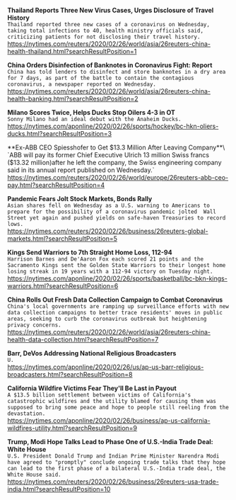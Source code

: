 **Thailand Reports Three New Virus Cases, Urges Disclosure of Travel History**\
`Thailand reported three new cases of a coronavirus on Wednesday, taking total infections to 40, health ministry officials said,  criticizing patients for not disclosing their travel history.    `\
https://nytimes.com/reuters/2020/02/26/world/asia/26reuters-china-health-thailand.html?searchResultPosition=1

**China Orders Disinfection of Banknotes in Coronavirus Fight: Report**\
`China has told lenders to disinfect and store banknotes in a dry area for 7 days, as part of the battle to contain the contagious coronavirus, a newspaper reported on Wednesday.`\
https://nytimes.com/reuters/2020/02/26/world/asia/26reuters-china-health-banking.html?searchResultPosition=2

**Milano Scores Twice, Helps Ducks Stop Oilers 4-3 in OT**\
`Sonny Milano had an ideal debut with the Anaheim Ducks.`\
https://nytimes.com/aponline/2020/02/26/sports/hockey/bc-hkn-oliers-ducks.html?searchResultPosition=3

**Ex-ABB CEO Spiesshofer to Get $13.3 Million After Leaving Company**\
`ABB will pay its former Chief Executive Ulrich  13 million Swiss francs ($13.32 million)after he left the company, the Swiss engineering company said in its annual report published on Wednesday.`\
https://nytimes.com/reuters/2020/02/26/world/europe/26reuters-abb-ceo-pay.html?searchResultPosition=4

**Pandemic Fears Jolt Stock Markets, Bonds Rally**\
`Asian shares fell on Wednesday as a U.S. warning to Americans to prepare for the possibility of a coronavirus pandemic jolted  Wall Street yet again and pushed yields on safe-haven Treasuries to record lows.`\
https://nytimes.com/reuters/2020/02/26/business/26reuters-global-markets.html?searchResultPosition=5

**Kings Send Warriors to 7th Straight Home Loss, 112-94**\
`Harrison Barnes and De'Aaron Fox each scored 21 points and the Sacramento Kings sent the Golden State Warriors to their longest home losing streak in 19 years with a 112-94 victory on Tuesday night.`\
https://nytimes.com/aponline/2020/02/26/sports/basketball/bc-bkn-kings-warriors.html?searchResultPosition=6

**China Rolls Out Fresh Data Collection Campaign to Combat Coronavirus**\
`China's local governments are ramping up surveillance efforts with new data collection campaigns to better trace residents' moves in public areas, seeking to curb the coronavirus outbreak but heightening privacy concerns. `\
https://nytimes.com/reuters/2020/02/26/world/asia/26reuters-china-health-data-collection.html?searchResultPosition=7

**Barr, DeVos Addressing National Religious Broadcasters**\
`U.`\
https://nytimes.com/aponline/2020/02/26/us/ap-us-barr-religious-broadcasters.html?searchResultPosition=8

**California Wildfire Victims Fear They'll Be Last in Payout**\
`A $13.5 billion settlement between victims of California's catastrophic wildfires and the utility blamed for causing them was supposed to bring some peace and hope to people still reeling from the devastation.`\
https://nytimes.com/aponline/2020/02/26/business/ap-us-california-wildfires-utility.html?searchResultPosition=9

**Trump, Modi Hope Talks Lead to Phase One of U.S.-India Trade Deal: White House**\
`U.S. President Donald Trump and Indian Prime Minister Narendra Modi have agreed to "promptly" conclude ongoing trade talks that they hope can lead to the first phase of a bilateral U.S.-India trade deal, the White House said. `\
https://nytimes.com/reuters/2020/02/26/business/26reuters-usa-trade-india.html?searchResultPosition=10

